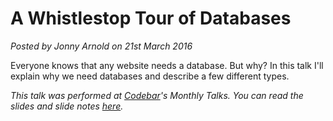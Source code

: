 # A Whistlestop Tour of Databases
<!--- software,databases -->
*Posted by Jonny Arnold on 21st March 2016*

Everyone knows that any website needs a database. But why? In this talk I'll explain why we need databases and describe a few different types.

*This talk was performed at [Codebar](http://www.codebar.io/)'s Monthly Talks. You can read the slides and slide notes [here](https://docs.google.com/presentation/d/1dS3muQ31E_oGzZUIDb75eXG8PrV9zoqUv6sLvwoM-lg/edit?usp=sharing).*
